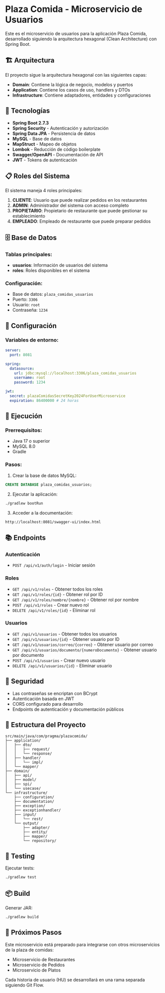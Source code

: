 # Plaza Comida - Microservicio de Usuarios

Este es el microservicio de usuarios para la aplicación Plaza Comida, desarrollado siguiendo la arquitectura hexagonal (Clean Architecture) con Spring Boot.

## 🏗️ Arquitectura

El proyecto sigue la arquitectura hexagonal con las siguientes capas:

- **Domain**: Contiene la lógica de negocio, modelos y puertos
- **Application**: Contiene los casos de uso, handlers y DTOs
- **Infrastructure**: Contiene adaptadores, entidades y configuraciones

## 🚀 Tecnologías

- **Spring Boot 2.7.3**
- **Spring Security** - Autenticación y autorización
- **Spring Data JPA** - Persistencia de datos
- **MySQL** - Base de datos
- **MapStruct** - Mapeo de objetos
- **Lombok** - Reducción de código boilerplate
- **Swagger/OpenAPI** - Documentación de API
- **JWT** - Tokens de autenticación

## 📋 Roles del Sistema

El sistema maneja 4 roles principales:

1. **CLIENTE**: Usuario que puede realizar pedidos en los restaurantes
2. **ADMIN**: Administrador del sistema con acceso completo
3. **PROPIETARIO**: Propietario de restaurante que puede gestionar su establecimiento
4. **EMPLEADO**: Empleado de restaurante que puede preparar pedidos

## 🗄️ Base de Datos

### Tablas principales:

- **usuarios**: Información de usuarios del sistema
- **roles**: Roles disponibles en el sistema

### Configuración:
- Base de datos: `plaza_comidas_usuarios`
- Puerto: `3306`
- Usuario: `root`
- Contraseña: `1234`

## 🔧 Configuración

### Variables de entorno:
```yaml
server:
  port: 8081

spring:
  datasource:
    url: jdbc:mysql://localhost:3306/plaza_comidas_usuarios
    username: root
    password: 1234

jwt:
  secret: plazaComidasSecretKey2024ForUserMicroservice
  expiration: 86400000 # 24 horas
```

## 🚀 Ejecución

### Prerrequisitos:
- Java 17 o superior
- MySQL 8.0
- Gradle

### Pasos:
1. Crear la base de datos MySQL:
```sql
CREATE DATABASE plaza_comidas_usuarios;
```

2. Ejecutar la aplicación:
```bash
./gradlew bootRun
```

3. Acceder a la documentación:
```
http://localhost:8081/swagger-ui/index.html
```

## 📚 Endpoints

### Autenticación
- `POST /api/v1/auth/login` - Iniciar sesión

### Roles
- `GET /api/v1/roles` - Obtener todos los roles
- `GET /api/v1/roles/{id}` - Obtener rol por ID
- `GET /api/v1/roles/nombre/{nombre}` - Obtener rol por nombre
- `POST /api/v1/roles` - Crear nuevo rol
- `DELETE /api/v1/roles/{id}` - Eliminar rol

### Usuarios
- `GET /api/v1/usuarios` - Obtener todos los usuarios
- `GET /api/v1/usuarios/{id}` - Obtener usuario por ID
- `GET /api/v1/usuarios/correo/{correo}` - Obtener usuario por correo
- `GET /api/v1/usuarios/documento/{numeroDocumento}` - Obtener usuario por documento
- `POST /api/v1/usuarios` - Crear nuevo usuario
- `DELETE /api/v1/usuarios/{id}` - Eliminar usuario

## 🔐 Seguridad

- Las contraseñas se encriptan con BCrypt
- Autenticación basada en JWT
- CORS configurado para desarrollo
- Endpoints de autenticación y documentación públicos

## 📝 Estructura del Proyecto

```
src/main/java/com/pragma/plazacomida/
├── application/
│   ├── dto/
│   │   ├── request/
│   │   └── response/
│   ├── handler/
│   │   └── impl/
│   └── mapper/
├── domain/
│   ├── api/
│   ├── model/
│   ├── spi/
│   └── usecase/
└── infrastructure/
    ├── configuration/
    ├── documentation/
    ├── exception/
    ├── exceptionhandler/
    ├── input/
    │   └── rest/
    └── output/
        ├── adapter/
        ├── entity/
        ├── mapper/
        └── repository/
```

## 🧪 Testing

Ejecutar tests:
```bash
./gradlew test
```

## 📦 Build

Generar JAR:
```bash
./gradlew build
```

## 🔄 Próximos Pasos

Este microservicio está preparado para integrarse con otros microservicios de la plaza de comidas:
- Microservicio de Restaurantes
- Microservicio de Pedidos
- Microservicio de Platos

Cada historia de usuario (HU) se desarrollará en una rama separada siguiendo Git Flow.


